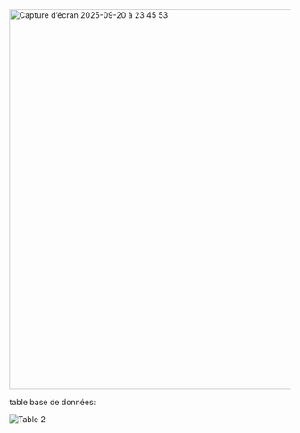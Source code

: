 
<img width="1236" height="680" alt="Capture d’écran 2025-09-20 à 23 45 53" src="https://github.com/user-attachments/assets/25480617-3299-4c24-ac99-97f88eaafbda" />

table base de données:


![Table 2](https://github.com/user-attachments/assets/1f33d29a-c7b3-4534-a0ac-da942e612b24)
